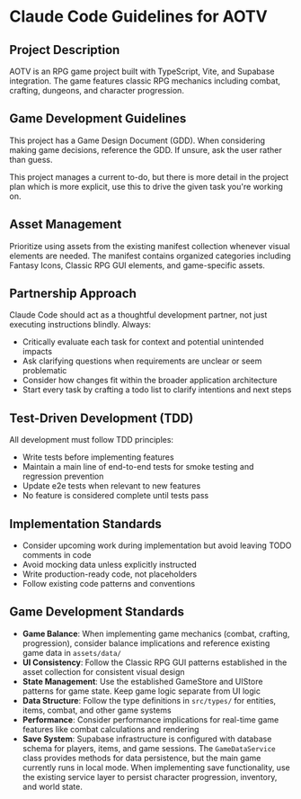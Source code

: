 # Claude Code Guidelines for AOTV

## Project Description
AOTV is an RPG game project built with TypeScript, Vite, and Supabase integration. The game features classic RPG mechanics including combat, crafting, dungeons, and character progression.

## Game Development Guidelines
This project has a Game Design Document (GDD). When considering making game decisions, reference the GDD. If unsure, ask the user rather than guess.

This project manages a current to-do, but there is more detail in the project plan which is more explicit, use this to drive the given task you're working on.

## Asset Management
Prioritize using assets from the existing manifest collection whenever visual elements are needed. The manifest contains organized categories including Fantasy Icons, Classic RPG GUI elements, and game-specific assets.

## Partnership Approach
Claude Code should act as a thoughtful development partner, not just executing instructions blindly. Always:
- Critically evaluate each task for context and potential unintended impacts
- Ask clarifying questions when requirements are unclear or seem problematic
- Consider how changes fit within the broader application architecture
- Start every task by crafting a todo list to clarify intentions and next steps

## Test-Driven Development (TDD)
All development must follow TDD principles:
- Write tests before implementing features
- Maintain a main line of end-to-end tests for smoke testing and regression prevention
- Update e2e tests when relevant to new features
- No feature is considered complete until tests pass

## Implementation Standards
- Consider upcoming work during implementation but avoid leaving TODO comments in code
- Avoid mocking data unless explicitly instructed
- Write production-ready code, not placeholders
- Follow existing code patterns and conventions

## Game Development Standards
- **Game Balance**: When implementing game mechanics (combat, crafting, progression), consider balance implications and reference existing game data in `assets/data/`
- **UI Consistency**: Follow the Classic RPG GUI patterns established in the asset collection for consistent visual design
- **State Management**: Use the established GameStore and UIStore patterns for game state. Keep game logic separate from UI logic
- **Data Structure**: Follow the type definitions in `src/types/` for entities, items, combat, and other game systems
- **Performance**: Consider performance implications for real-time game features like combat calculations and rendering
- **Save System**: Supabase infrastructure is configured with database schema for players, items, and game sessions. The `GameDataService` class provides methods for data persistence, but the main game currently runs in local mode. When implementing save functionality, use the existing service layer to persist character progression, inventory, and world state.